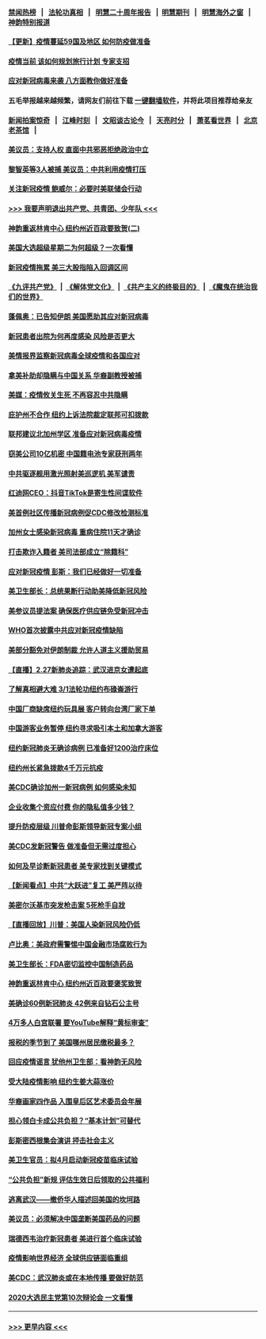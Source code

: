#### [禁闻热榜](热点新闻.md?=0)  &nbsp;&nbsp;|&nbsp;&nbsp; [法轮功真相](https://github.com/gfw-breaker/truth/blob/master/README.md?=0) &nbsp;&nbsp;|&nbsp;&nbsp; [明慧二十周年报告](https://github.com/gfw-breaker/mh-reports/blob/master/README.md?=0) &nbsp;&nbsp;|&nbsp;&nbsp;[明慧期刊](https://github.com/gfw-breaker/mh-qikan) &nbsp;&nbsp;|&nbsp;&nbsp; [明慧海外之窗](https://github.com/gfw-breaker/mh-news/blob/master/README.md?=0) &nbsp;&nbsp;|&nbsp;&nbsp; [神韵特别报道](https://github.com/gfw-breaker/mh-news/blob/master/shenyun.md?=0)
#### [【更新】疫情蔓延59国及地区 如何防疫做准备](../pages/nsc412/n11890652.md?t=02290932) 
#### [疫情当前 该如何规划旅行计划 专家支招](../pages/nsc412/n11903865.md?t=02290932) 
#### [应对新冠病毒来袭 八方面教你做好准备](../pages/nsc412/n11903736.md?t=02290932) 
#### 五毛举报越来越频繁，请网友们前往下载 [一键翻墙软件](https://github.com/gfw-breaker/ssr-accounts)，并将此项目推荐给亲友
#### [新闻拍案惊奇](https://github.com/gfw-breaker/banned-news/blob/master/pages/link4.md) &nbsp;&nbsp;|&nbsp;&nbsp; [江峰时刻](https://github.com/gfw-breaker/banned-news/blob/master/pages/link4.md) &nbsp;&nbsp;|&nbsp;&nbsp; [文昭谈古论今](https://github.com/gfw-breaker/banned-news/blob/master/pages/link4.md) &nbsp;&nbsp;|&nbsp;&nbsp; [天亮时分](https://github.com/gfw-breaker/banned-news/blob/master/pages/link4.md) &nbsp;&nbsp;|&nbsp;&nbsp; [萧茗看世界](https://github.com/gfw-breaker/banned-news/blob/master/pages/link4.md) &nbsp;&nbsp;|&nbsp;&nbsp; [北京老茶馆](https://github.com/gfw-breaker/banned-news/blob/master/pages/link4.md) &nbsp;&nbsp;|&nbsp;&nbsp; 
#### [美议员：支持人权 直面中共邪恶拒绝政治中立](../pages/nsc412/n11903790.md?t=02290932) 
#### [黎智英等3人被捕 美议员：中共利用疫情打压](../pages/nsc412/n11903768.md?t=02290932) 
#### [关注新冠疫情 鲍威尔：必要时美联储会行动](../pages/nsc412/n11903672.md?t=02290932) 
#### [>>> 我要声明退出共产党、共青团、少年队 <<<](https://github.com/begood0513/goodnews/blob/master/quit/letter.md) 
#### [神韵重返林肯中心 纽约州近百政要致贺(二)](../pages/nsc412/n11897500.md?t=02290932) 
#### [美国大选超级星期二为何超级？一次看懂](../pages/nsc412/n11903490.md?t=02290932) 
#### [新冠疫情拖累 美三大股指陷入回调区间](../pages/nsc412/n11903211.md?t=02290932) 
#### [《九评共产党》](https://github.com/begood0513/9ping.md/blob/master/README.md) &nbsp;|&nbsp; [《解体党文化》](../../../../jtdwh.md/blob/master/README.md)  &nbsp;|&nbsp; [《共产主义的终极目的》](../../../../gczydzjmd.md/blob/master/README.md) &nbsp;|&nbsp; [《魔鬼在统治我们的世界》](../../../../mgztzwmdsj.md/blob/master/README.md) 
#### [蓬佩奥：已告知伊朗 美国愿助其应对新冠病毒](../pages/nsc412/n11903212.md?t=02290932) 
#### [新冠患者出院为何再度感染 风险是否更大](../pages/nsc412/n11903262.md?t=02290932) 
#### [美情报界监察新冠病毒全球疫情和各国应对](../pages/nsc412/n11903098.md?t=02290932) 
#### [拿美补助却隐瞒与中国关系 华裔副教授被捕](../pages/nsc412/n11901687.md?t=02290932) 
#### [美媒：疫情攸关生死 不再容忍中共隐瞒](../pages/nsc412/n11901694.md?t=02290932) 
#### [庇护州不合作  纽约上诉法院裁定联邦可扣拨款](../pages/nsc412/n11902238.md?t=02290932) 
#### [联邦建议北加州学区 准备应对新冠病毒疫情](../pages/nsc412/n11902448.md?t=02290932) 
#### [窃美公司10亿机密 中国籍电池专家获刑两年](../pages/nsc412/n11901996.md?t=02290932) 
#### [中共驱逐舰用激光照射美巡逻机 美军谴责](../pages/nsc412/n11901964.md?t=02290932) 
#### [红迪网CEO：抖音TikTok是寄生性间谍软件](../pages/nsc412/n11901675.md?t=02290932) 
#### [美首例社区传播新冠病例促CDC修改检测标准](../pages/nsc412/n11901490.md?t=02290932) 
#### [加州女士感染新冠病毒 重病住院11天才确诊](../pages/nsc412/n11901246.md?t=02290932) 
#### [打击欺诈入籍者 美司法部成立“除籍科”](../pages/nsc412/n11901364.md?t=02290932) 
#### [应对新冠疫情 彭斯：我们已经做好一切准备](../pages/nsc412/n11901268.md?t=02290932) 
#### [美卫生部长：总统果断行动助美降低新冠风险](../pages/nsc412/n11900906.md?t=02290932) 
#### [美参议员提法案 确保医疗供应链免受新冠冲击](../pages/nsc412/n11901144.md?t=02290932) 
#### [WHO首次披露中共应对新冠疫情缺陷](../pages/nsc412/n11900978.md?t=02290932) 
#### [美部分豁免对伊朗制裁 允许人道主义援助贸易](../pages/nsc412/n11900859.md?t=02290932) 
#### [【直播】2.27新肺炎追踪：武汉进京女遭起底](../pages/nsc412/n11900415.md?t=02290932) 
#### [了解真相避大难  3/1法轮功纽约布碌崙游行](../pages/nsc412/n11899501.md?t=02290932) 
#### [中国厂商缺席纽约玩具展  客户转向台湾厂家下单](../pages/nsc412/n11899505.md?t=02290932) 
#### [中国游客业务暂停  纽约寻求吸引本土和加拿大游客](../pages/nsc412/n11899492.md?t=02290932) 
#### [纽约新冠肺炎无确诊病例  已准备好1200治疗床位](../pages/nsc412/n11899474.md?t=02290932) 
#### [纽约州长紧急拨款4千万元抗疫](../pages/nsc412/n11899477.md?t=02290932) 
#### [美CDC确诊加州一新冠病例 如何感染未知](../pages/nsc412/n11899165.md?t=02290932) 
#### [企业收集个资应付费 你的隐私值多少钱？](../pages/nsc412/n11898097.md?t=02290932) 
#### [提升防疫层级 川普命彭斯领导新冠专案小组](../pages/nsc412/n11898934.md?t=02290932) 
#### [美CDC发新冠警告 做准备但无需过度担心](../pages/nsc412/n11898923.md?t=02290932) 
#### [如何及早诊断新冠患者 美专家找到关键模式](../pages/nsc412/n11898626.md?t=02290932) 
#### [【新闻看点】中共“大跃进”复工 美严阵以待](../pages/nsc412/n11898221.md?t=02290932) 
#### [美密尔沃基市突发枪击案 5死枪手自戕](../pages/nsc412/n11898687.md?t=02290932) 
#### [【直播回放】川普：美国人染新冠风险仍低](../pages/nsc412/n11898088.md?t=02290932) 
#### [卢比奥：美政府需警惕中国金融市场腐败行为](../pages/nsc412/n11898327.md?t=02290932) 
#### [美卫生部长：FDA密切监控中国制造药品](../pages/nsc412/n11898231.md?t=02290932) 
#### [神韵重返林肯中心 纽约州近百政要褒奖致贺](../pages/nsc412/n11893366.md?t=02290932) 
#### [美确诊60例新冠肺炎 42例来自钻石公主号](../pages/nsc412/n11898098.md?t=02290932) 
#### [4万多人白宫联署 要YouTube解释“黄标审查”](../pages/nsc412/n11897803.md?t=02290932) 
#### [报税的季节到了 美国哪州居民缴税最多？](../pages/nsc412/n11897626.md?t=02290932) 
#### [回应疫情谣言 犹他州卫生部：看神韵无风险](../pages/nsc412/n11896078.md?t=02290932) 
#### [受大陆疫情影响  纽约生姜大蒜涨价](../pages/nsc412/n11896485.md?t=02290932) 
#### [华裔画家四作品  入围皇后区艺术委员会年展](../pages/nsc412/n11896497.md?t=02290932) 
#### [担心领白卡成公共负担？“基本计划”可替代](../pages/nsc412/n11896478.md?t=02290932) 
#### [彭斯密西根集会演讲 抨击社会主义](../pages/nsc412/n11896543.md?t=02290932) 
#### [美卫生官员：拟4月启动新冠疫苗临床试验](../pages/nsc412/n11896357.md?t=02290932) 
#### [“公共负担”新规  评估生效日后领取的公共福利](../pages/nsc412/n11893847.md?t=02290932) 
#### [逃离武汉——撤侨华人描述回美国的坎坷路](../pages/nsc412/n11895897.md?t=02290932) 
#### [美议员：必须解决中国垄断美国药品的问题](../pages/nsc412/n11895991.md?t=02290932) 
#### [瑞德西韦治疗新冠患者 美进行首个临床试验](../pages/nsc412/n11895845.md?t=02290932) 
#### [疫情影响世界经济 全球供应链面临重组](../pages/nsc412/n11895634.md?t=02290932) 
#### [美CDC：武汉肺炎或在本地传播 要做好防范](../pages/nsc412/n11895597.md?t=02290932) 
#### [2020大选民主党第10次辩论会 一文看懂](../pages/nsc412/n11895486.md?t=02290932) 

----
#### [ >>> 更早内容 <<< ](../indexes/nsc412-earlier.md)
